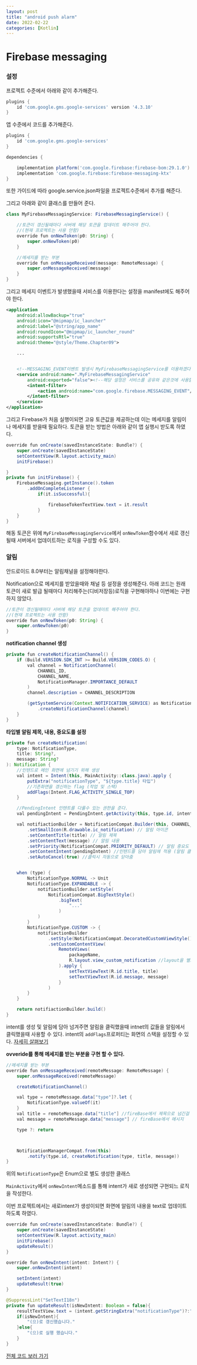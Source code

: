 ```yaml
---
layout: post
title: "android push alarm"
date: 2022-02-22
categories: [Kotlin]
---
```


# Firebase messaging

### 설정

프로젝트 수준에서 아래와 같이 추가해준다.

```gradle
plugins {
    id 'com.google.gms.google-services' version '4.3.10'
}
```

앱 수준에서 코드를 추가해준다.

```gradle
plugins {
    id 'com.google.gms.google-services'
}

dependencies {

    implementation platform('com.google.firebase:firebase-bom:29.1.0')
    implementation 'com.google.firebase:firebase-messaging-ktx'
}
```

또한 가이드에 따라 google.service.json파일을 프로젝트수준에서 추가를 해준다.

그리고 아래와 같이 클래스를 만들어 준다.

```java
class MyFirebaseMessagingService: FirebaseMessagingService() {

    //토큰이 갱신될때마다 서버에 해당 토큰을 업데이트 해주어야 한다.
    //(현재 프로젝트는 사용 안함)
    override fun onNewToken(p0: String) {
        super.onNewToken(p0)
    }

    //메세지를 받는 부분
    override fun onMessageReceived(message: RemoteMessage) {
        super.onMessageReceived(message)
    }
}
```

그리고 메세지 이벤트가 발생했을때 서비스를 이용한다는 설정을 manifest에도 해주어야 한다.

```xml
<application
    android:allowBackup="true"
    android:icon="@mipmap/ic_launcher"
    android:label="@string/app_name"
    android:roundIcon="@mipmap/ic_launcher_round"
    android:supportsRtl="true"
    android:theme="@style/Theme.Chapter09">

    ...


    <!--MESSAGING_EVENT이벤트 발생시 MyFirebaseMessagingService를 이용하겠다는 의미 -->
    <service android:name=".MyFirebaseMessagingService"
        android:exported="false"><!--해당 설정은 서비스를 공유와 같은것에 사용할지 결정-->
        <intent-filter>
            <action android:name="com.google.firebase.MESSAGING_EVENT"/>
        </intent-filter>
    </service>
</application>
```

그리고 Firebase가 처음 실행이되면 고유 토큰값을 제공하는데 이는 메세지를 알림이나 메세지를 받을때 필요하다. 토큰을 받는 방법은 아래와 같이 앱 실행시 받도록 하였다.

```java
override fun onCreate(savedInstanceState: Bundle?) {
    super.onCreate(savedInstanceState)
    setContentView(R.layout.activity_main)
    initFirebase()

}
private fun initFirebase() {
    FirebaseMessaging.getInstance().token
        .addOnCompleteListener {
            if(it.isSuccessful){

                firebaseTokenTextView.text = it.result
            }
    }
}
```

해동 토큰은 위에 `MyFirebaseMessagingService`에서 `onNewToken`함수에서 새로 갱신될때 서버에서 업데이트하는 로직을 구성할 수도 있다.

### 알림

안드로이드 8.0부터는 알림채널을 설정해야한다.

Notification으로 메세지를 받았을때와 채널 등 설정을 생성해준다.
아래 코드는 원래 토큰이 새로 발급 될때마다 처리해주는(디비저장등)로직을 구현해야하나 이번에는 구현하지 않았다.

```java
//토큰이 갱신될때마다 서버에 해당 토큰을 업데이트 해주어야 한다.
//(현재 프로젝트는 사용 안함)
override fun onNewToken(p0: String) {
    super.onNewToken(p0)
}
```

**notification channel 생성**

```java
private fun createNotificationChannel() {
    if (Build.VERSION.SDK_INT >= Build.VERSION_CODES.O) {
        val channel = NotificationChannel(
            CHANNEL_ID,
            CHANNEL_NAME,
            NotificationManager.IMPORTANCE_DEFAULT
        )
        channel.description = CHANNEL_DESCRIPTION

        (getSystemService(Context.NOTIFICATION_SERVICE) as NotificationManager)
            .createNotificationChannel(channel)
    }
}
```

**타입별 알림 제목, 내용, 중요도를 설정**

```java
private fun createNotification(
    type: NotificationType,
    title: String?,
    message: String?
): Notification {
    //인텐드로 메인 화면에 넘기기 위해 생성
    val intent = Intent(this, MainActivity::class.java).apply {
        putExtra("notificationType", "${type.title} 타입")
        //기존화면을 갱신하는 flag (작업 및 스택)
        addFlags(Intent.FLAG_ACTIVITY_SINGLE_TOP)
    }

    //PendingIntent 인텐트를 다룰수 있는 권한을 준다.
    val pendingIntent = PendingIntent.getActivity(this, type.id, intent, PendingIntent.FLAG_UPDATE_CURRENT)

    val notifiactionBuilder = NotificationCompat.Builder(this, CHANNEL_ID) // context, id
        .setSmallIcon(R.drawable.ic_notification) // 알림 아이콘
        .setContentTitle(title) // 알림 제목
        .setContentText(message) // 알림 내용
        .setPriority(NotificationCompat.PRIORITY_DEFAULT) // 알림 중요도
        .setContentIntent(pendingIntent) //인텐드를 담아 알림에 적용 (알림 클릭시 인텐드의 내용도 같이 넘어감)
        .setAutoCancel(true) //클릭시 자동으로 닫아줌


    when (type) {
        NotificationType.NORMAL -> Unit
        NotificationType.EXPANDABLE -> {
            notifiactionBuilder.setStyle(
                NotificationCompat.BigTextStyle()
                    .bigText(
                        "..."
                    )
            )
        }
        NotificationType.CUSTOM -> {
            notifiactionBuilder
                .setStyle(NotificationCompat.DecoratedCustomViewStyle())
                .setCustomContentView(
                    RemoteViews(
                        packageName,
                        R.layout.view_custom_notification //layout을 별도로 만들어 사용할 수 있다.
                    ).apply {
                        setTextViewText(R.id.title, title)
                        setTextViewText(R.id.message, message)
                    }
                )
        }
    }

    return notifiactionBuilder.build()
}
```

intent를 생성 및 알림에 담아 넘겨주면 알림을 클릭했을때 intnet의 값들을 알림에서 클릭했을때 사용할 수 있다.
intent의 `addFlags`프로퍼티는 화면의 스택을 설정할 수 있다.
[자세히 살펴보기](https://developer.android.com/guide/components/activities/tasks-and-back-stack?hl=ko)

**ovveride를 통해 메세지를 받는 부분을 구현 할 수 있다.**

```java
//메세지를 받는 부분
override fun onMessageReceived(remoteMessage: RemoteMessage) {
    super.onMessageReceived(remoteMessage)

    createNotificationChannel()

    val type = remoteMessage.data["type"]?.let {
        NotificationType.valueOf(it)
    }
    val title = remoteMessage.data["title"] //fireBase에서 제목으로 넘긴걸 받음
    val message = remoteMessage.data["message"] // fireBase에서 메시지

    type ?: return



    NotificationManagerCompat.from(this)
        .notify(type.id, createNotification(type, title, message))
}
```

위의 `NotificationType`은 Enum으로 별도 생성한 클래스

`MainActivity`에서 `onNewIntent`메소드를 통해 intent가 새로 생성되면 구현되느 로직을 작성한다.

이번 프로젝트에서는 새로intent가 생성이되면 화면에 알림의 내용을 text로 업데이트하도록 하였다.

```java
override fun onCreate(savedInstanceState: Bundle?) {
    super.onCreate(savedInstanceState)
    setContentView(R.layout.activity_main)
    initFirebase()
    updateResult()
}

override fun onNewIntent(intent: Intent?) {
    super.onNewIntent(intent)

    setIntent(intent)
    updateResult(true)
}

@SuppressLint("SetTextI18n")
private fun updateResult(isNewIntent: Boolean = false){
    resultTextView.text = (intent.getStringExtra("notificationType")?:"앱 런처") +
    if(isNewIntent){
        "(으)로 갱신했습니다."
    }else{
        "(으)로 실행 했습니다."
    }
}
```

[전체 코드 보러 가기](https://github.com/byunginK/Andriod_Project/tree/main/chapter09)
